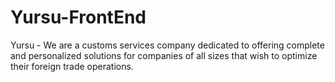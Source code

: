 # Yursu-FrontEnd
Yursu - We are a customs services company dedicated to offering complete and personalized solutions for companies of all sizes that wish to optimize their foreign trade operations.
